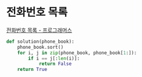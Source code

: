 # 전화번호 목록

[전화번호 목록 - 프로그래머스](https://programmers.co.kr/learn/courses/30/lessons/42577)

```python
def solution(phone_book):
    phone_book.sort()
    for i, j in zip(phone_book, phone_book[1:]):
        if i == j[:len(i)]:
            return False
    return True
```
